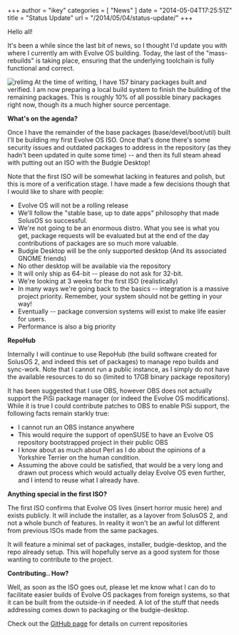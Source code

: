 +++
author = "ikey"
categories = [
"News"
]
date =  "2014-05-04T17:25:51Z"
title = "Status Update"
url = "/2014/05/04/status-update/"
+++

Hello all!

It's been a while since the last bit of news, so I thought I'd update you with where I currently am with Evolve OS building. Today, the last of the "mass-rebuilds" is 
taking place, ensuring that the underlying toolchain is fully functional and correct. <!--more-->

![relimg](Screenshot-from-2014-05-04-180645.png)
At the time of writing, I have 157 binary packages built and verified. I am now preparing a local build system to finish the building of the remaining packages. This is 
roughly 10% of all possible binary packages right now, though its a much higher source percentage.

**What's on the agenda?**

Once I have the remainder of the base packages (base/devel/boot/util) built I'll be building my first Evolve OS ISO. Once that's done there's some security issues and 
outdated packages to address in the repository (as they hadn't been updated in quite some time) -- and then its full steam ahead with putting out an ISO with the Budgie 
Desktop!

Note that the first ISO will be somewhat lacking in features and polish, but this is more of a verification stage. I have made a few decisions though that I would like to share 
with people:

* Evolve OS will not be a rolling release
* We'll follow the "stable base, up to date apps" philosophy that made SolusOS so successful.
* We're not going to be an enormous distro. What you see is what you get, package requests will be evaluated but at the end of the day contributions of packages are so 
much more valuable.
* Budgie Desktop will be the only supported desktop (And its associated GNOME friends)
* No other desktop will be available via the repository
* It will only ship as 64-bit -- please do not ask for 32-bit.
* We're looking at 3 weeks for the first ISO (realistically)
* In many ways we're going back to the basics -- integration is a massive project priority. Remember, your system should not be getting in your way!
* Eventually -- package conversion systems will exist to make life easier for users.
* Performance is also a big priority

**RepoHub**

Internally I will continue to use RepoHub (the build software created for SolusOS 2, and indeed this set of packages) to manage repo builds and sync-work. Note that I cannot 
run a public instance, as I simply do not have the available resources to do so (limited to 17GB binary package repository)

It has been suggested that I use OBS, however OBS does not actually support the PiSi package manager (or indeed the Evolve OS modifications). While it is true I could 
contribute patches to OBS to enable PiSi support, the following facts remain starkly true:

* I cannot run an OBS instance anywhere
* This would require the support of openSUSE to have an Evolve OS repository bootstrapped project in their public OBS
* I know about as much about Perl as I do about the opinions of a Yorkshire Terrier on the human condition.
* Assuming the above could be satisfied, that would be a very long and drawn out process which would actually delay Evolve OS even further, and I intend to reuse what 
I already have.

**Anything special in the first ISO?**

The first ISO confirms that Evolve OS lives (insert horror music here) and exists publicly. It will include the installer, as a layover from SolusOS 2, and not a whole bunch 
of features. In reality it won't be an awful lot different from previous ISOs made from the same packages.

It will feature a minimal set of packages, installer, budgie-desktop, and the repo already setup. This will hopefully serve as a good system for those wanting to contribute 
to the project.

**Contributing.. How?**

Well, as soon as the ISO goes out, please let me know what I can do to facilitate easier builds of Evolve OS packages from foreign systems, so that it can be built from the 
outside-in if needed. A lot of the stuff that needs addressing comes down to packaging or the budgie-desktop.

Check out the [GitHub page](https://github.com/solus-project) for details on current repositories
